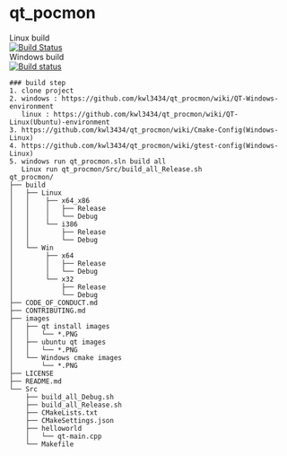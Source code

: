 # qt_pocmon 
Linux build  
[![Build Status](https://travis-ci.com/kwl3434/qt_procmon.svg?branch=master)](https://travis-ci.com/kwl3434/qt_procmon)<br>
Windows build <br>
[![Build status](https://ci.appveyor.com/api/projects/status/h7g4lej3tbm3fhb0?svg=true)](https://ci.appveyor.com/project/kwl3434/qt-procmon)
```
### build step
1. clone project
2. windows : https://github.com/kwl3434/qt_procmon/wiki/QT-Windows-environment 
   linux : https://github.com/kwl3434/qt_procmon/wiki/QT-Linux(Ubuntu)-environment
3. https://github.com/kwl3434/qt_procmon/wiki/Cmake-Config(Windows-Linux)
4. https://github.com/kwl3434/qt_procmon/wiki/gtest-config(Windows-Linux)
5. windows run qt_procmon.sln build all
   Linux run qt_procmon/Src/build_all_Release.sh
qt_procmon/
├── build
│   ├── Linux
│   │    ├── x64_x86
│   │    │   ├── Release
│   │    │   └── Debug
│   │    └── i386
│   │        ├── Release
│   │        └── Debug
│   └── Win
│        ├── x64
│        │   ├── Release
│        │   └── Debug
│        └── x32
│            ├── Release
│            └── Debug
├── CODE_OF_CONDUCT.md
├── CONTRIBUTING.md
├── images
│   ├── qt install images
│   │   └── *.PNG
│   ├── ubuntu qt images
│   │   └── *.PNG
│   └── Windows cmake images
│       └── *.PNG
├── LICENSE
├── README.md
└── Src
    ├── build_all_Debug.sh
    ├── build_all_Release.sh
    ├── CMakeLists.txt
    ├── CMakeSettings.json
    ├── helloworld
    │   └── qt-main.cpp
    └── Makefile

```
